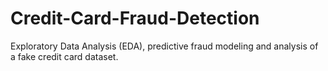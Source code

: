 # Credit-Card-Fraud-Detection
Exploratory Data Analysis (EDA), predictive fraud modeling and analysis of a fake credit card dataset. 
